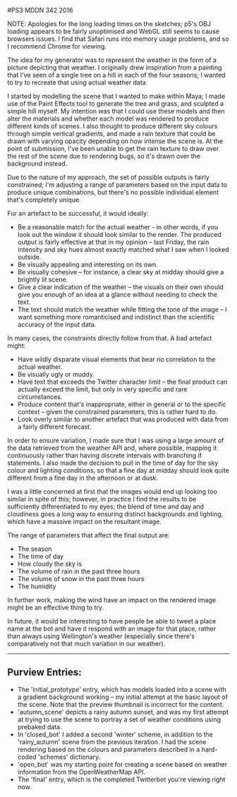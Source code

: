 #PS3 MDDN 342 2016

NOTE: Apologies for the long loading times on the sketches; p5's OBJ loading appears to be fairly unoptimised and WebGL still seems to cause browsers issues. I find that Safari runs into memory usage problems, and so I recommend Chrome for viewing.

The idea for my generator was to represent the weather in the form of a picture depicting that weather. I originally drew inspiration from a painting that I've seen of a single tree on a hill in each of the four seasons; I wanted to try to recreate that using actual weather data.

I started by modelling the scene that I wanted to make within Maya; I made use of the Paint Effects tool to generate the tree and grass, and sculpted a simple hill myself. My intention was that I could use these models and then alter the materials and whether each model was rendered to produce different kinds of scenes. I also thought to produce different sky colours through simple vertical gradients, and made a rain texture that could be drawn with varying opacity depending on how intense the scene is. At the point of submission, I've been unable to get the rain texture to draw over the rest of the scene due to rendering bugs, so it's drawn over the background instead.

Due to the nature of my approach, the set of possible outputs is fairly constrained; I'm adjusting a range of parameters based on the input data to produce unique combinations, but there's no possible individual element that's completely unique.

For an artefact to be successful, it would ideally:

- Be a reasonable match for the actual weather - in other words, if you look out the window it should look similar to the render. The produced output is fairly effective at that in my opinion – last Friday, the rain intensity and sky hues almost exactly matched what I saw when I looked outside.
- Be visually appealing and interesting on its own.
- Be visually cohesive – for instance, a clear sky at midday should give a brightly lit scene.
- Give a clear indication of the weather – the visuals on their own should give you enough of an idea at a glance without needing to check the text.
- The text should match the weather while fitting the tone of the image – I want something more romanticised and indistinct than the scientific accuracy of the input data.

In many cases, the constraints directly follow from that. A bad artefact might:

- Have wildly disparate visual elements that bear no correlation to the actual weather.
- Be visually ugly or muddy.
- Have text that exceeds the Twitter character limit – the final product can actually exceed the limit, but only in very specific and rare circumstances.
- Produce content that's inappropriate, either in general or to the specific context – given the constrained parameters, this is rather hard to do.
- Look overly similar to another artefact that was produced with data from a fairly different forecast.

In order to ensure variation, I made sure that I was using a large amount of the data retrieved from the weather API and, where possible, mapping it continuously rather than having discrete intervals with branching if statements. I also made the decision to pull in the time of day for the sky colour and lighting conditions, so that a fine day at midday should look quite different from a fine day in the afternoon or at dusk. 

I was a little concerned at first that the images would end up looking too similar in spite of this; however, in practice I find the results to be sufficiently differentiated to my eyes; the blend of time and day and cloudiness goes a long way to ensuring distinct backgrounds and lighting, which have a massive impact on the resultant image.

The range of parameters that affect the final output are:

* The season
* The time of day
* How cloudy the sky is
* The volume of rain in the past three hours
* The volume of snow in the past three hours
* The humidity

In further work, making the wind have an impact on the rendered image might be an effective thing to try.

In future, it would be interesting to have people be able to tweet a place name at the bot and have it respond with an image for that place, rather than always using Wellington's weather (especially since there's comparatively not that much variation in our weather).

---

## Purview Entries:

- The 'initial_prototype' entry, which has models loaded into a scene with a gradient background working – my initial attempt at the basic layout of the scene. Note that the preview thumbnail is incorrect for the content.
- 'autumn_scene' depicts a rainy autumn sunset, and was my first attempt at trying to use the scene to portray a set of weather conditions using prebaked data.
- In 'closed_bot' I added a second 'winter' scheme, in addition to the 'rainy_autumn' scene from the previous iteration. I had the scene rendering based on the colours and parameters described in a hard-coded 'schemes' dictionary.
- 'open_bot' was my starting point for creating a scene based on weather information from the OpenWeatherMap API.
- The 'final' entry, which is the completed Twitterbot you're viewing right now.